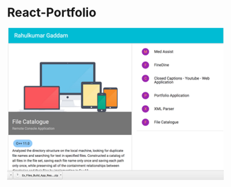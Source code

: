 # React-Portfolio
![Alt text](https://github.com/Raulkg/React-Portfolio/blob/master/Screen%20Shot%202017-01-10%20at%208.31.52%20PM.png?raw=true "Optional Title")
